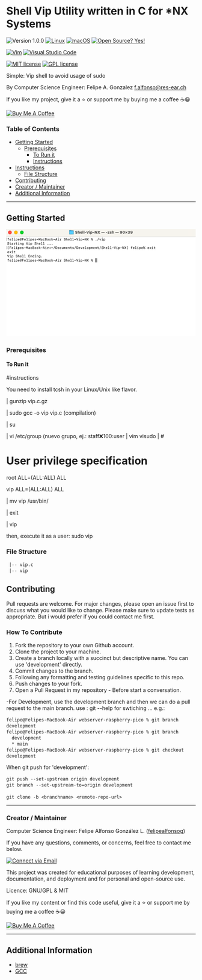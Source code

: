 # Shell Vip Utility written in C for *NX Systems

![Version 1.0.0](https://img.shields.io/badge/version-v1.0.0-blue)
[![Linux](https://svgshare.com/i/Zhy.svg)](https://svgshare.com/i/Zhy.svg)
[![macOS](https://svgshare.com/i/ZjP.svg)](https://svgshare.com/i/ZjP.svg)
[![Open Source? Yes!](https://badgen.net/badge/Open%20Source%20%3F/Yes%21/blue?icon=github)](https://github.com/Naereen/badges/)

[![Vim](https://img.shields.io/badge/--019733?logo=vim)](https://www.vim.org/)
[![Visual Studio Code](https://img.shields.io/badge/--007ACC?logo=visual%20studio%20code&logoColor=ffffff)](https://code.visualstudio.com/)

[![MIT license](https://img.shields.io/badge/License-MIT-blue.svg)](https://lbesson.mit-license.org/)
[![GPL license](https://img.shields.io/badge/License-GPL-blue.svg)](http://perso.crans.org/besson/LICENSE.html)

Simple: Vip shell to avoid usage of sudo

By Computer Science Engineer: Felipe A. Gonzalez <f.alfonso@res-ear.ch>

If you like my project, give it a :star: or support me by buying me a coffee :coffee::grinning:

<a href="https://www.buymeacoffee.com/felipealfonsog" target="_blank"><img src="https://www.buymeacoffee.com/assets/img/custom_images/orange_img.png" alt="Buy Me A Coffee" style="height: 27px !important;width: 114px !important;box-shadow: 0px 3px 2px 0px rgba(190, 190, 190, 0.5) !important;-webkit-box-shadow: 0px 3px 2px 0px rgba(190, 190, 190, 0.5) !important;" ></a>

### Table of Contents

- [Getting Started](#getting-started)
  - [Prerequisites](#prerequisites)
    - [To Run it](#to-run)
    - [Instructions](#to-host)
- [Instructions](#instructions)
  - [File Structure](#file-structure)
- [Contributing](#contributing)
- [Creator / Maintainer](#creator--maintainer)
- [Additional Information](#additional-information)

---

## Getting Started

![Raspberry Pi Pico](readme-files/ScreenShot_2023-06-03_at_01.15.22.png)

### Prerequisites

#### To Run it

#instructions

You need to install tcsh in your Linux/Unix like flavor. 

 | gunzip vip.c.gz
 
 | sudo gcc -o vip vip.c (compilation)
 
 
 | su
 
 | vi /etc/group (nuevo grupo, ej.: staff:x:100:user
 | vim visudo
 | #


# User privilege specification
root    ALL=(ALL:ALL) ALL
 
vip     ALL=(ALL:ALL) ALL
 
 | mv vip /usr/bin/
 
 | exit
 
 | vip
 
 then,
execute it as a user:
 sudo vip

### File Structure

```
 |-- vip.c
 |-- vip
```
## Contributing

Pull requests are welcome. For major changes, please open an issue first to discuss what you would like to change. Please make sure to update tests as appropriate. But i would prefer if you could contact me first. 

### How To Contribute

1. Fork the repository to your own Github account.
2. Clone the project to your machine.
3. Create a branch locally with a succinct but descriptive name. You can use 'development' directly. 
4. Commit changes to the branch.
5. Following any formatting and testing guidelines specific to this repo.
6. Push changes to your fork.
7. Open a Pull Request in my repository - Before start a conversation.

-For Development, use the development branch and then we can do a pull request to the main branch. use : git --help for swtiching ... e.g.:
```
felipe@Felipes-MacBook-Air webserver-raspberry-pico % git branch development
felipe@Felipes-MacBook-Air webserver-raspberry-pico % git branch        
  development
  * main
felipe@Felipes-MacBook-Air webserver-raspberry-pico % git checkout development
```
When git push for 'development':
```
git push --set-upstream origin development
git branch --set-upstream-to=origin development

git clone -b <branchname> <remote-repo-url>
```

---

### Creator / Maintainer
Computer Science Engineer:
Felipe Alfonso González L. ([felipealfonsog](https://github.com/felipealfonsog))

If you have any questions, comments, or concerns, feel free to contact me below.

<p align="left">
  <a href="mailto:felipe.alfonso.glz@gmail.com"> 
    <img alt="Connect via Email" src="https://img.shields.io/badge/Gmail-c14438?style=flat&logo=Gmail&logoColor=white" />
  </a>
</p>

This project was created for educational purposes of learning development, documentation, and deployment and for personal and open-source use.

Licence: GNU/GPL & MIT

If you like my content or find this code useful, give it a :star: or support me by buying me a coffee :coffee::grinning:

<a href="https://www.buymeacoffee.com/felipealfonsog" target="_blank"><img src="https://www.buymeacoffee.com/assets/img/custom_images/orange_img.png" alt="Buy Me A Coffee" style="height: 41px !important;width: 174px !important;box-shadow: 0px 3px 2px 0px rgba(190, 190, 190, 0.5) !important;-webkit-box-shadow: 0px 3px 2px 0px rgba(190, 190, 190, 0.5) !important;" ></a>

---

## Additional Information

- [brew](https://brew.io/)
- [GCC](#)


